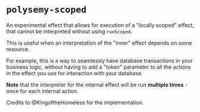 # `polysemy-scoped`

An experimental effect that allows for execution of a "locally scoped" effect, that cannot be interpreted without using `runScoped`.

This is useful when an interpretation of the "inner" effect depends on some resource.

For example, this is a way to seamlessly have database transactions in your business logic,
without having to add a "token" parameter to all the actions in the effect you use for interaction with your database.

**Note** that the interpreter for the internal effect will be run **multiple times** - once for each internal action.

Credits to @KingoftheHomeless for the implementation.
